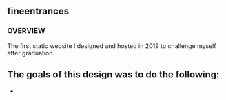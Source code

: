 ## fineentrances

### OVERVIEW

The first static website I designed and hosted in 2019 to challenge myself after graduation.

The goals of this design was to do the following:
- 
-
